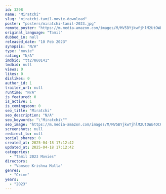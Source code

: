 ```yaml
---
id: 3298
name: "Miratchi"
slug: "miratchi-tamil-movie-download"
poster: "posters/miratchi-tamil-2023.jpg"
remote_poster: "https://m.media-amazon.com/images/M/MV5BYjkwYjhlM2UtOWE4OC00NTUzLThkMzQtZjgwMjdhN2UwNzJkXkEyXkFqcGdeQXVyMTYyMzE1Nzc0._V1_SX300.jpg"
original_language: "Tamil"
dubbed_in: null
released_date: "10 Feb 2023"
synopsis: "N/A"
type: "movie"
rating: "N/A"
imdbid: "tt27860141"
tmdbid: null
views: 0
likes: 0
dislikes: 0
author_id: 1
trailer_url: null
runtime: "N/A"
is_featured: 0
is_active: 1
is_comingsoon: 0
seo_title: "Miratchi"
seo_description: "N/A"
seo_keywords: "\"Miratchi\""
seo_image: "https://m.media-amazon.com/images/M/MV5BYjkwYjhlM2UtOWE4OC00NTUzLThkMzQtZjgwMjdhN2UwNzJkXkEyXkFqcGdeQXVyMTYyMzE1Nzc0._V1_SX300.jpg"
screenshots: null
redirect_to: null
social_shares: 0
created_at: 2025-04-18 17:12:42
updated_at: 2025-04-18 17:12:42
categories:
  - "Tamil 2023 Movies"
directors:
  - "Vamsee Krishna Malla"
genres:
  - "Crime"
years:
  - "2023"
---
```

